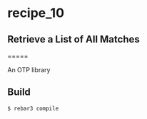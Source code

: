 # recipe_10
## Retrieve a List of All Matches
=====

An OTP library

Build
-----

    $ rebar3 compile
